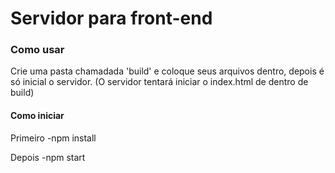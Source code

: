 # Servidor para front-end

### Como usar 
Crie uma pasta chamadada 'build' e coloque seus arquivos dentro, depois é só inicial o servidor.
(O servidor tentará iniciar o index.html de dentro de build)

#### Como iniciar

Primeiro
-npm install

Depois
-npm start